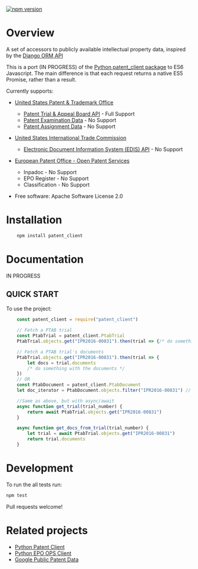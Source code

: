 [![npm version](https://badge.fury.io/js/patent_client.svg)](https://badge.fury.io/js/patent_client)

Overview
========

A set of accessors to publicly available intellectual property data, inspired by the [Django ORM API][ORM]

This is a port (IN PROGRESS) of the [Python patent_client package][pypatent] to ES6 Javascript. The main difference is that each request returns a native ES5 Promise, rather than a result.

Currently supports:

* [United States Patent & Trademark Office][USPTO]

  * [Patent Trial & Appeal Board API][PTAB]  - Full Support
  * [Patent Examination Data][PEDS] - No Support
  * [Patent Assignment Data][Assignment] - No Support
  
* [United States International Trade Commission][ITC]

  * [Electronic Document Information System (EDIS) API][EDIS] - No Support

* [European Patent Office - Open Patent Services][OPS]

  * Inpadoc - No Support
  * EPO Register - No Support
  * Classification - No Support

[pypatent]: https://github.com/parkerhancock/patent_client
[ORM]: https://docs.djangoproject.com/en/2.1/
[OPS]: http://ops.epo.org
[USPTO]: http://developer.uspto.gov
[PEDS]: https://developer.uspto.gov/api-catalog/ped
[Assignment]: https://developer.uspto.gov/api-catalog/patent-assignment-search-beta
[PTAB]: https://developer.uspto.gov/api-catalog/ptab-api
[ITC]: https://www.usitc.gov/
[EDIS]: https://edis.usitc.gov/external/

* Free software: Apache Software License 2.0

Installation
============

```bash
    npm install patent_client
```


Documentation
=============

IN PROGRESS

QUICK START
-----------------

To use the project:

```javascript
    const patent_client = require("patent_client")
    
    // Fetch a PTAB trial
    const PtabTrial = patent_client.PtabTrial
    PtabTrial.objects.get("IPR2016-00831").then(trial => {/* do something */});

    // Fetch a PTAB trial's documents
    PtabTrial.objects.get("IPR2016-00831").then(trial => {
        let docs = trial.documents
        /* do something with the documents */
    })
    // OR
    const PtabDocument = patent_client.PtabDocument
    let doc_iterator = PtabDocument.objects.filter("IPR2016-00831") // Returns an async iterable of documents

    //Same as above, but with async/await
    async function get_trial(trial_number) {
        return await PtabTrial.objects.get("IPR2016-00831")
    }

    async function get_docs_from_trial(trial_number) {
        let trial = await PtabTrial.objects.get("IPR2016-00831")
        return trial.documents
    }

```
Development
===========

To run the all tests run:

```bash
npm test
```

Pull requests welcome!

Related projects
================

* [Python Patent Client](https://github.com/parkerhancock/patent_client)
* [Python EPO OPS Client](https://github.com/55minutes/python-epo-ops-client)
* [Google Public Patent Data](https://github.com/google/patents-public-data>)
